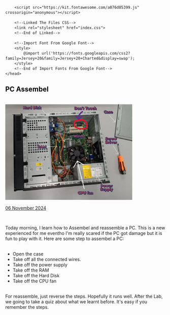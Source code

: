 <html>
  <head>
        <meta charset="UTF-8">
        <meta name="viewport" content="width=device-width, initial-scale=1.0">

        <script src="https://kit.fontawesome.com/a076d05399.js" crossorigin="anonymous"></script>

        <!--Linked The Files CSS-->
        <link rel="stylesheet" href="index.css">
        <!--End of Linked-->

        <!--Import Font From Google Font-->
        <style>
            @import url('https://fonts.googleapis.com/css2?family=Jersey+20&family=Jersey+20+Charted&display=swap');
        </style>
        <!--End of Import Fonts From Google Font-->
    </head>
  <body>
    <!--Contents-->
                    <div class="middle-container">
                        <div id="content1" class="alice">
                            <h2 id="Title" style="color: black;">PC Assembel</h2><br>
                              <img src="PC_Assemble.JPG" width="400px" alt="PC"> <br>
                                <p><u>06 November 2024</u><br>
                                    <div id="content2">
                                        <br><p>Today morning, I learn how to Assembel and reassemble a PC. This is a new experienced for me
                                            eventho I'm really scared if the PC got damage but it is fun to play with it. Here are some step to assembel a PC:
                                            <ul id="steps">
                                                <br><li>Open the case</li>
                                                <li>Take off all the connected wires.</li>
                                                <li>Take off the power supply</li>
                                                <li>Take off the RAM</li>
                                                <li>Take off the Hard Disk</li>
                                                <li>Take off the CPU fan</li>
                                            </ul><br>
                                            For reassemble, just reverse the steps. Hopefully it runs well.
                                            After the Lab, we going to take a quiz about what we learnt before. It's easy if you remember the steps.
                                        </p>
                                    </div>
                                </p>
  </body>
</html>
